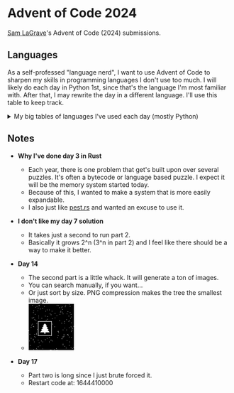 # Advent of Code 2024

[Sam LaGrave](https://samlagrave.com/)'s Advent of Code (2024) submissions.

## Languages

As a self-professed "language nerd", I want to use Advent of Code to sharpen my skills in programming languages I don't use too much. I will likely do each day in Python 1st, since that's the language I'm most familiar with. After that, I may rewrite the day in a different language. I'll use this table to keep track.

<details>

<summary>My big tables of languages I've used each day (mostly Python)</summary>

| Day             | Title                  | Python              | Rust               | [Uiua](https://www.uiua.org) |
| --------------- | ---------------------- | ------------------- | ------------------ | ---------------------------- |
| [01](./day01/)  | Historian Hysteria     | :heavy_check_mark:  | :o:                | :heavy_check_mark:           |
| [02](./day02/)  | Red-Nosed Reports      | :heavy_check_mark:  | :o:                | :o:                          |
| [03](./day03/)  | Mull It Over           | :heavy_check_mark:  | :heavy_check_mark: | :o:                          |
| [04](./day04/)  | Ceres Search           | :heavy_check_mark:  | :o:                | :o:                          |
| [05](./day05/)  | Print Queue            | :heavy_check_mark:  | :o:                | :o:                          |
| [06](./day06/)  | Guard Gallivant        | :heavy_check_mark:  | :o:                | :o:                          |
| [07](./day07/)  | Bridge Repair          | :heavy_check_mark:  | :o:                | :o:                          |
| [08](./day08/)  | Resonant Collinearity  | :heavy_check_mark:  | :o:                | :o:                          |
| [09](./day09/)  | Disk Fragmenter        | :heavy_check_mark:  | :o:                | :o:                          |
| [10](./day10/)  | Hoof It                | :heavy_check_mark:  | :o:                | :o:                          |
| [11](./day11/)  | Plutonian Pebbles      | :heavy_check_mark:  | :o:                | :one:                        |
| [12](./day12/)  | Garden Groups          | :one:               | :o:                | :o:                          |
| [13](./day13/)  | Claw Contraption       | :heavy_check_mark:  | :o:                | :o:                          |
| [14](./day14/)  | Restroom Redoubt       | :heavy_check_mark:  | :o:                | :o:                          |
| [15](./day15/)  | Warehouse Woes         | :one:               | :o:                | :o:                          |
| [16](./day16/)  | Reindeer Maze          | :one:               | :o:                | :o:                          |
| [17](./day17/)  | Chronospatial Computer | :one:               | :o:                | :o:                          |

</details>

## Notes

- **Why I've done day 3 in Rust**
  - Each year, there is one problem that get's built upon over several puzzles. It's often a bytecode or language based puzzle. I expect it will be the memory system started today.
  - Because of this, I wanted to make a system that is more easily expandable.
  - I also just like [pest.rs](https://pest.rs) and wanted an excuse to use it.

- **I don't like my day 7 solution**
  - It takes just a second to run part 2.
  - Basically it grows 2^n (3^n in part 2) and I feel like there should be a way to make it better.

- **Day 14**
  - The second part is a little whack. It will generate a ton of images.
  - You can search manually, if you want...
  - Or just sort by size. PNG compression makes the tree the smallest image.
  - ![Day 14's tree](./8052.png)

- **Day 17**
  - Part two is long since I just brute forced it.
  - Restart code at: 1644410000
